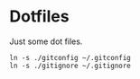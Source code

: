Dotfiles
========
Just some dot files.

```
ln -s ./gitconfig ~/.gitconfig
ln -s ./gitignore ~/.gitignore
```
